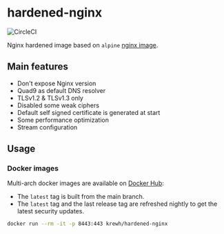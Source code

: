 # hardened-nginx

![CircleCI](https://circleci.com/gh/AdrienKuhn/hardened-nginx/tree/main.svg?style=shield)

Nginx hardened image based on `alpine` [nginx image](https://hub.docker.com/_/nginx).

## Main features

* Don't expose Nginx version
* Quad9 as default DNS resolver
* TLSv1.2 & TLSv1.3 only
* Disabled some weak ciphers
* Default self signed certificate is generated at start
* Some performance optimization
* Stream configuration

## Usage

### Docker images

Multi-arch docker images are available on [Docker Hub](https://hub.docker.com/r/krewh/hardened-nginx):

* The `latest` tag is built from the main branch.  
* The `latest` tag and the last release tag are refreshed nightly to get the latest security updates.

```bash
docker run --rm -it -p 8443:443 krewh/hardened-nginx
```
